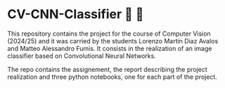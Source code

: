 # CV-CNN-Classifier :robot: :movie_camera:

This repository contains the project for the course of Computer Vision (2024/25) and it was carried by the students Lorenzo Martin Diaz Avalos and
Matteo Alessandro Fumis. It consists in the realization of an image classifier based on Convolutional Neural Networks. 

The repo contains the assignement, the report describing the project realization and three python notebooks, one for each part of
the project. 
